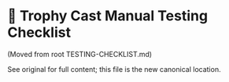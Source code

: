# 🧪 Trophy Cast Manual Testing Checklist

(Moved from root TESTING-CHECKLIST.md)

See original for full content; this file is the new canonical location.
